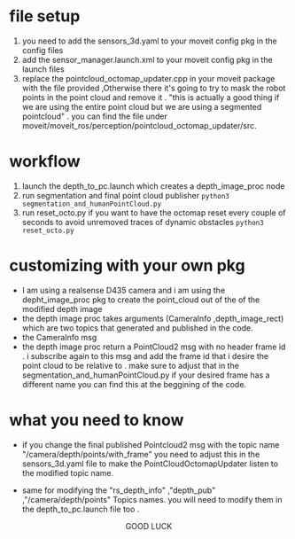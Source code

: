 # file setup
1) you need to add the sensors_3d.yaml to your moveit config pkg in the config files
2) add the sensor_manager.launch.xml to your moveit config pkg in the launch files
3) replace the pointcloud_octomap_updater.cpp in your moveit package with the file provided ,Otherwise there it's going to try to mask the robot points in the point cloud and remove it . "this is actually a good thing if we are using the entire point cloud but we are using a segmented pointcloud" . you can find the file under moveit/moveit_ros/perception/pointcloud_octomap_updater/src.


# workflow
1) launch the depth_to_pc.launch which creates a depth_image_proc node
2) run segmentation and final point cloud publisher `python3 segmentation_and_humanPointCloud.py`
3) run reset_octo.py if you want to have the octomap reset every couple of seconds to avoid unremoved traces of dynamic obstacles `python3 reset_octo.py`

# customizing with your own pkg
- I am using a realsense D435 camera and i am using the depht_image_proc pkg to create the point_cloud out of the of the modified depth image
- the depth image proc takes arguments (CameraInfo ,depth_image_rect) which are two topics that generated and published in the code.
- the CameraInfo msg 
- the depth image proc return a PointCloud2 msg with no header frame id . i subscribe again to this msg and add the frame id that i desire the point cloud to be relative to . make sure to adjust that in the segmentation_and_humanPointCloud.py if your desired frame has a different name you can find this at the beggining of the code.

# what you need to know 
- if you change the final published Pointcloud2 msg with the topic name "/camera/depth/points/with_frame" you need to adjust this in the sensors_3d.yaml file to make the PointCloudOctomapUpdater listen to the modified topic name.

- same for modifying the "rs_depth_info" ,"depth_pub" ,"/camera/depth/points" Topics names. you will need to modify them in the depth_to_pc.launch file too . 
<p align="center">GOOD LUCK</p>




